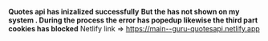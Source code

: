 **Quotes api has inizalized successfully**
**But the has not shown on my system . During the process the error has popedup likewise the third part cookies has blocked**
Netlify link => https://main--guru-quotesapi.netlify.app
